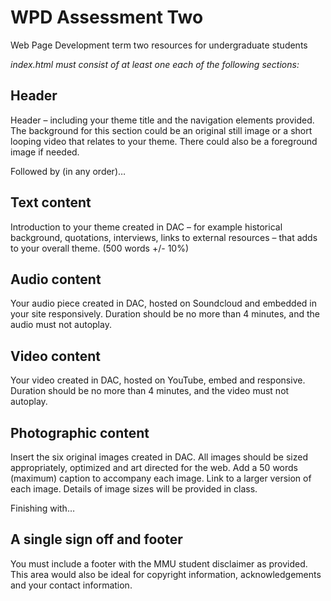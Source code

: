 # WPD Assessment Two
Web Page Development term two resources for undergraduate students

*index.html must consist of at least one each of the following sections:*

## Header
Header – including your theme title and the navigation elements provided. The background for this section could be an original still image or a short looping video that relates to your theme. There could also be a foreground image if needed.

Followed by (in any order)…

## Text content
Introduction to your theme created in DAC – for example historical background, quotations, interviews, links to external resources – that adds to your overall theme. (500 words +/- 10%) 

## Audio content
Your audio piece created in DAC, hosted on Soundcloud and embedded in your site responsively. Duration should be no more than 4 minutes, and the audio must not autoplay.

## Video content
Your video created in DAC, hosted on YouTube, embed and responsive. Duration should be no more than 4 minutes, and the video must not autoplay.

## Photographic content
Insert the six original images created in DAC. All images should be sized appropriately, optimized and art directed for the web. Add a 50 words (maximum) caption to accompany each image. Link to a larger version of each image. Details of image sizes will be provided in class.

Finishing with…

## A single sign off and footer
You must include a footer with the MMU student disclaimer as provided. This area would also be ideal for copyright information, acknowledgements and your contact information.

